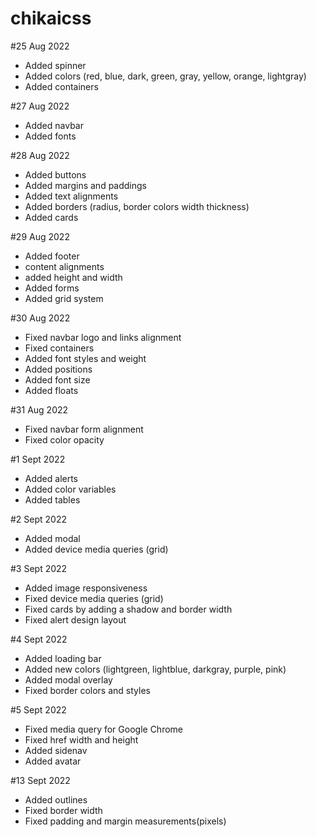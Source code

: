 # chikaicss

#25 Aug 2022

- Added spinner
- Added colors (red, blue, dark, green, gray, yellow, orange, lightgray)
- Added containers

#27 Aug 2022

- Added navbar
- Added fonts

#28 Aug 2022

- Added buttons
- Added margins and paddings
- Added text alignments
- Added borders (radius, border colors width thickness)
- Added cards

#29 Aug 2022

- Added footer
- content alignments
- added height and width
- Added forms
- Added grid system

#30 Aug 2022

- Fixed navbar logo and links alignment
- Fixed containers
- Added font styles and weight
- Added positions
- Added font size
- Added floats

#31 Aug 2022 

- Fixed navbar form alignment
- Fixed color opacity

#1 Sept 2022

- Added alerts
- Added color variables
- Added tables

#2 Sept 2022 
 
 - Added modal
 - Added device media queries (grid)

 #3 Sept 2022
 
 - Added image responsiveness
 - Fixed device media queries (grid)
 - Fixed cards by adding a shadow and border width
 - Fixed alert design layout

 #4 Sept 2022

 - Added loading bar
 - Added new colors (lightgreen, lightblue, darkgray, purple, pink)
 - Added modal overlay
 - Fixed border colors and styles

 #5 Sept 2022 

 - Fixed media query for Google Chrome
 - Fixed href width and height
 - Added sidenav
 - Added avatar

 #13 Sept 2022 

 - Added outlines
 - Fixed border width
 - Fixed padding and margin measurements(pixels)
